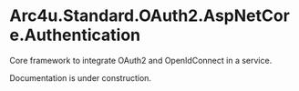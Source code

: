 # Arc4u.Standard.OAuth2.AspNetCore.Authentication

Core framework to integrate OAuth2 and OpenIdConnect in a service.

Documentation is under construction.
